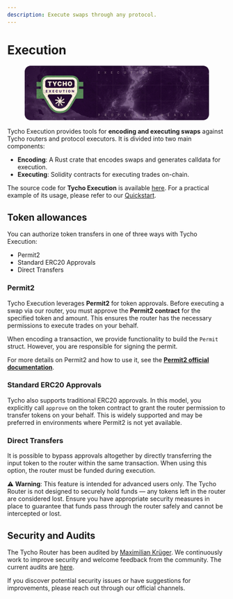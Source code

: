 ```yaml
---
description: Execute swaps through any protocol.
---
```


# Execution

<figure><img src="../../.gitbook/assets/image (8).png" alt=""><figcaption></figcaption></figure>

Tycho Execution provides tools for **encoding and executing swaps** against Tycho routers and protocol executors. It is divided into two main components:

* **Encoding**: A Rust crate that encodes swaps and generates calldata for execution.
* **Executing**: Solidity contracts for executing trades on-chain.

The source code for **Tycho Execution** is available [here](https://github.com/propeller-heads/tycho-execution). For a practical example of its usage, please refer to our [Quickstart](../../).

## Token allowances

You can authorize token transfers in one of three ways with Tycho Execution:

* Permit2
* Standard ERC20 Approvals
* Direct Transfers

### Permit2

Tycho Execution leverages **Permit2** for token approvals. Before executing a swap via our router, you must approve the **Permit2 contract** for the specified token and amount. This ensures the router has the necessary permissions to execute trades on your behalf.&#x20;

When encoding a transaction, we provide functionality to build the `Permit` struct. However, you are responsible for signing the permit.

For more details on Permit2 and how to use it, see the [**Permit2 official documentation**](https://docs.uniswap.org/contracts/permit2/overview).

### **Standard ERC20 Approvals**

Tycho also supports traditional ERC20 approvals. In this model, you explicitly call `approve` on the token contract to grant the router permission to transfer tokens on your behalf. This is widely supported and may be preferred in environments where Permit2 is not yet available.

### **Direct Transfers**

It is possible to bypass approvals altogether by directly transferring the input token to the router within the same transaction. When using this option, the router must be funded  during execution.

⚠️ **Warning**: This feature is intended for advanced users only. The Tycho Router is not designed to securely hold funds — any tokens left in the router are considered lost. Ensure you have appropriate security measures in place to guarantee that funds pass through the router safely and cannot be intercepted or lost.

## Security and Audits

The Tycho Router has been audited by [Maximilian Krüger](https://snd.github.io/). We continuously work to improve security and welcome feedback from the community. The current audits are [here](https://github.com/propeller-heads/tycho-execution/tree/main/docs/audits).

If you discover potential security issues or have suggestions for improvements, please reach out through our official channels.
